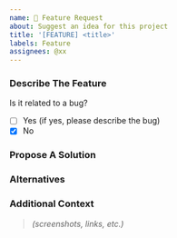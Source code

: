 ```yaml
---
name: 🚀 Feature Request
about: Suggest an idea for this project
title: '[FEATURE] <title>'
labels: Feature
assignees: @xx
---
```


### Describe The Feature

<!-- A clear and concise description of what the problem is. -->

Is it related to a bug?

- [ ] Yes (if yes, please describe the bug)
- [x] No

<!-- Related bug: #xx -->

### Propose A Solution

<!-- A clear and concise description of what you want to happen. -->

### Alternatives

<!-- If you've considered any alternative solutions, provide them here. -->

### Additional Context

> _(screenshots, links, etc.)_

<!-- Add any other context or screenshots about the feature request here. -->
